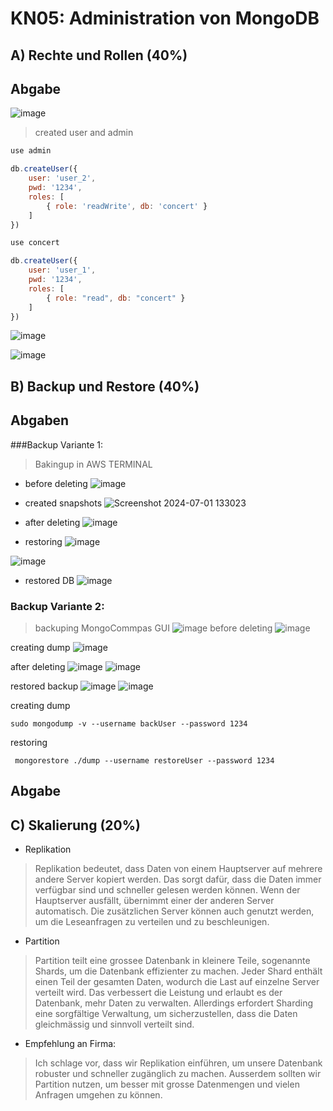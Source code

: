 # KN05: Administration von MongoDB

## A) Rechte und Rollen (40%)

## Abgabe
![image](https://github.com/xmin12/Jeyakumuar_M165/assets/112725311/842a29cc-3756-448f-81d6-20f355b33a63)

> created user and admin
```javascript
use admin

db.createUser({
    user: 'user_2',
    pwd: '1234',
    roles: [
        { role: 'readWrite', db: 'concert' }
    ]
})

use concert

db.createUser({
    user: 'user_1',
    pwd: '1234',
    roles: [
        { role: "read", db: "concert" }
    ]
})
````

![image](https://github.com/xmin12/Jeyakumuar_M165/assets/112725311/a5ba2ec4-5289-48ef-a65a-a499661d5ad7)

![image](https://github.com/xmin12/Jeyakumuar_M165/assets/112725311/3078c68c-75c2-4005-adad-85769a0ddd8c)

## B) Backup und Restore (40%)

## Abgaben
###Backup Variante 1:
> Bakingup in AWS TERMINAL
- before deleting 
![image](https://github.com/xmin12/Jeyakumuar_M165/assets/112725311/0cde161b-86a9-4e3f-99b5-fa8c5a1187be)

- created snapshots
![Screenshot 2024-07-01 133023](https://github.com/xmin12/Jeyakumuar_M165/assets/112725311/a728532e-55fc-4c1e-9258-8361eef6fbcc)

- after deleting
![image](https://github.com/xmin12/Jeyakumuar_M165/assets/112725311/71ded4b9-a088-44ff-90f3-56351c148670)

- restoring
![image](https://github.com/xmin12/Jeyakumuar_M165/assets/112725311/77f543ed-a79c-42b9-bee7-24253a1c23f7)

![image](https://github.com/xmin12/Jeyakumuar_M165/assets/112725311/aab67092-422f-443f-abb3-059a367ac0b8)

- restored DB
![image](https://github.com/xmin12/Jeyakumuar_M165/assets/112725311/11c388ec-5c05-4410-b8d4-a433d8d94b72)

### Backup Variante 2:
> backuping MongoCommpas GUI
![image](https://github.com/xmin12/Jeyakumuar_M165/assets/112725311/9fb02b58-0b9b-463e-8b4f-683c5d8615a8)
before deleting
![image](https://github.com/xmin12/Jeyakumuar_M165/assets/112725311/d9e6d676-21a8-463c-9a4d-c1829956ace0)

creating dump 
![image](https://github.com/xmin12/Jeyakumuar_M165/assets/112725311/4c361606-84a0-4f12-9cf3-16d6777335a3)

after deleting 
![image](https://github.com/xmin12/Jeyakumuar_M165/assets/112725311/9d089a31-5a0b-4547-98eb-d9ea683be8cc)
![image](https://github.com/xmin12/Jeyakumuar_M165/assets/112725311/534500f4-04b2-4888-bc58-5b0fff4d14f1)

restored backup
![image](https://github.com/xmin12/Jeyakumuar_M165/assets/112725311/f589baf2-16b4-4de1-862a-9ff70ae4e86c)
![image](https://github.com/xmin12/Jeyakumuar_M165/assets/112725311/db079d07-de97-4799-a740-cd8cc90d772e)

creating dump
```
sudo mongodump -v --username backUser --password 1234
```
restoring
```
 mongorestore ./dump --username restoreUser --password 1234
```

## Abgabe
## C) Skalierung (20%)
- Replikation
> Replikation bedeutet, dass Daten von einem Hauptserver auf mehrere andere Server kopiert werden. Das sorgt dafür, dass die Daten immer verfügbar sind und schneller gelesen werden können. Wenn der Hauptserver ausfällt, übernimmt einer der anderen Server automatisch. Die zusätzlichen Server können auch genutzt werden, um die Leseanfragen zu verteilen und zu beschleunigen.
 
- Partition
> Partition teilt eine grossee Datenbank in kleinere Teile, sogenannte Shards, um die Datenbank effizienter zu machen. Jeder Shard enthält einen Teil der gesamten Daten, wodurch die Last auf einzelne Server verteilt wird. Das verbessert die Leistung und erlaubt es der Datenbank, mehr Daten zu verwalten. Allerdings erfordert Sharding eine sorgfältige Verwaltung, um sicherzustellen, dass die Daten gleichmässig und sinnvoll verteilt sind.
 
- Empfehlung an Firma:
> Ich schlage vor, dass wir Replikation einführen, um unsere Datenbank robuster und schneller zugänglich zu machen. Ausserdem sollten wir Partition nutzen, um besser mit grosse Datenmengen und vielen Anfragen umgehen zu können.






